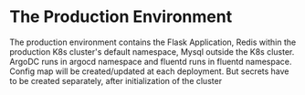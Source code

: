 # The Production Environment 
The production environment contains the Flask Application, Redis within the production K8s cluster's default namespace, Mysql outside the K8s cluster.<br>
ArgoDC runs in argocd namespace and fluentd runs in fluentd namespace.<br>
Config map will be created/updated at each deployment. But secrets have to be created separately, 
after initialization of the cluster<br>
